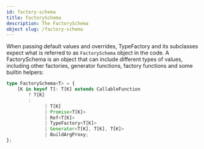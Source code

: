 ```yaml
---
id: factory-schema 
title: FactorySchema 
description: The FactorySchema 
object slug: /factory-schema
---
```


When passing default values and overrides, TypeFactory and its subclasses expect what is referred to as `FactorySchema`
object in the code. A FactorySchema is an object that can include different types of values, including other factories,
generator functions, factory functions and some builtin helpers:

```typescript title="types.ts
type FactorySchema<T> = {
    [K in keyof T]: T[K] extends CallableFunction
        ? T[K]
        :
              | T[K]
              | Promise<T[K]>
              | Ref<T[K]>
              | TypeFactory<T[K]>
              | Generator<T[K], T[K], T[K]>
              | BuildArgProxy;
};
```
